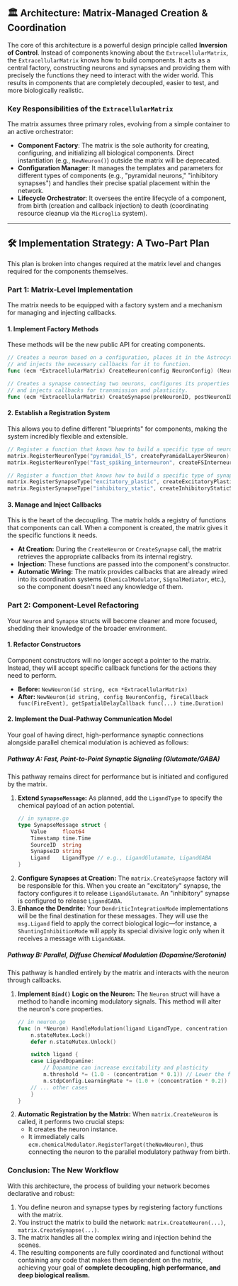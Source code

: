 
## 🏛️ **Architecture: Matrix-Managed Creation & Coordination**

The core of this architecture is a powerful design principle called **Inversion of Control**. Instead of components knowing about the `ExtracellularMatrix`, the `ExtracellularMatrix` knows how to build components. It acts as a central factory, constructing neurons and synapses and providing them with precisely the functions they need to interact with the wider world. This results in components that are completely decoupled, easier to test, and more biologically realistic.

### **Key Responsibilities of the `ExtracellularMatrix`**

The matrix assumes three primary roles, evolving from a simple container to an active orchestrator:

* **Component Factory**: The matrix is the sole authority for creating, configuring, and initializing all biological components. Direct instantiation (e.g., `NewNeuron()`) outside the matrix will be deprecated.
* **Configuration Manager**: It manages the templates and parameters for different types of components (e.g., "pyramidal neurons," "inhibitory synapses") and handles their precise spatial placement within the network.
* **Lifecycle Orchestrator**: It oversees the entire lifecycle of a component, from birth (creation and callback injection) to death (coordinating resource cleanup via the `Microglia` system).

---

## 🛠️ **Implementation Strategy: A Two-Part Plan**

This plan is broken into changes required at the matrix level and changes required for the components themselves.

### **Part 1: Matrix-Level Implementation**

The matrix needs to be equipped with a factory system and a mechanism for managing and injecting callbacks.

#### **1. Implement Factory Methods**
These methods will be the new public API for creating components.

```go
// Creates a neuron based on a configuration, places it in the AstrocyteNetwork,
// and injects the necessary callbacks for it to function.
func (ecm *ExtracellularMatrix) CreateNeuron(config NeuronConfig) (NeuronInterface, error)

// Creates a synapse connecting two neurons, configures its properties (weight, delay, STDP),
// and injects callbacks for transmission and plasticity.
func (ecm *ExtracellularMatrix) CreateSynapse(preNeuronID, postNeuronID string, config SynapseConfig) (SynapseInterface, error)
```

#### **2. Establish a Registration System**
This allows you to define different "blueprints" for components, making the system incredibly flexible and extensible.

```go
// Register a function that knows how to build a specific type of neuron.
matrix.RegisterNeuronType("pyramidal_l5", createPyramidalLayer5Neuron)
matrix.RegisterNeuronType("fast_spiking_interneuron", createFSInterneuron)

// Register a function that knows how to build a specific type of synapse.
matrix.RegisterSynapseType("excitatory_plastic", createExcitatoryPlasticSynapse)
matrix.RegisterSynapseType("inhibitory_static", createInhibitoryStaticSynapse)
```

#### **3. Manage and Inject Callbacks**
This is the heart of the decoupling. The matrix holds a registry of functions that components can call. When a component is created, the matrix gives it the specific functions it needs.

* **At Creation:** During the `CreateNeuron` or `CreateSynapse` call, the matrix retrieves the appropriate callbacks from its internal registry.
* **Injection:** These functions are passed into the component's constructor.
* **Automatic Wiring:** The matrix provides callbacks that are already wired into its coordination systems (`ChemicalModulator`, `SignalMediator`, etc.), so the component doesn't need any knowledge of them.

### **Part 2: Component-Level Refactoring**

Your `Neuron` and `Synapse` structs will become cleaner and more focused, shedding their knowledge of the broader environment.

#### **1. Refactor Constructors**
Component constructors will no longer accept a pointer to the matrix. Instead, they will accept specific callback functions for the actions they need to perform.

* **Before:** `NewNeuron(id string, ecm *ExtracellularMatrix)`
* **After:** `NewNeuron(id string, config NeuronConfig, fireCallback func(FireEvent), getSpatialDelayCallback func(...) time.Duration)`

#### **2. Implement the Dual-Pathway Communication Model**
Your goal of having direct, high-performance synaptic connections alongside parallel chemical modulation is achieved as follows:

##### **Pathway A: Fast, Point-to-Point Synaptic Signaling (Glutamate/GABA)**

This pathway remains direct for performance but is initiated and configured by the matrix.

1.  **Extend `SynapseMessage`:** As planned, add the `LigandType` to specify the chemical payload of an action potential.
    ```go
    // in synapse.go
    type SynapseMessage struct {
        Value     float64
        Timestamp time.Time
        SourceID  string
        SynapseID string
        Ligand    LigandType // e.g., LigandGlutamate, LigandGABA
    }
    ```
2.  **Configure Synapses at Creation:** The `matrix.CreateSynapse` factory will be responsible for this. When you create an "excitatory" synapse, the factory configures it to release `LigandGlutamate`. An "inhibitory" synapse is configured to release `LigandGABA`.
3.  **Enhance the Dendrite:** Your `DendriticIntegrationMode` implementations will be the final destination for these messages. They will use the `msg.Ligand` field to apply the correct biological logic—for instance, a `ShuntingInhibitionMode` will apply its special divisive logic only when it receives a message with `LigandGABA`.

##### **Pathway B: Parallel, Diffuse Chemical Modulation (Dopamine/Serotonin)**

This pathway is handled entirely by the matrix and interacts with the neuron through callbacks.

1.  **Implement `Bind()` Logic on the Neuron:** The `Neuron` struct will have a method to handle incoming modulatory signals. This method will alter the neuron's core properties.
    ```go
    // in neuron.go
    func (n *Neuron) HandleModulation(ligand LigandType, concentration float64) {
        n.stateMutex.Lock()
        defer n.stateMutex.Unlock()

        switch ligand {
        case LigandDopamine:
            // Dopamine can increase excitability and plasticity
            n.threshold *= (1.0 - (concentration * 0.1)) // Lower the firing threshold
            n.stdpConfig.LearningRate *= (1.0 + (concentration * 0.2)) // Learn faster
        // ... other cases
        }
    }
    ```
2.  **Automatic Registration by the Matrix:** When `matrix.CreateNeuron` is called, it performs two crucial steps:
    * It creates the neuron instance.
    * It immediately calls `ecm.chemicalModulator.RegisterTarget(theNewNeuron)`, thus connecting the neuron to the parallel modulatory pathway from birth.

### **Conclusion: The New Workflow**

With this architecture, the process of building your network becomes declarative and robust:

1.  You define neuron and synapse types by registering factory functions with the matrix.
2.  You instruct the matrix to build the network: `matrix.CreateNeuron(...)`, `matrix.CreateSynapse(...)`.
3.  The matrix handles all the complex wiring and injection behind the scenes.
4.  The resulting components are fully coordinated and functional without containing any code that makes them dependent on the matrix, achieving your goal of **complete decoupling, high performance, and deep biological realism.**




